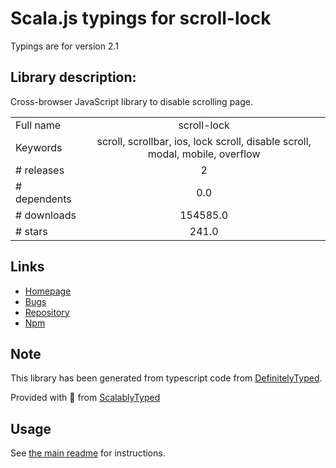
# Scala.js typings for scroll-lock

Typings are for version 2.1

## Library description:
Cross-browser JavaScript library to disable scrolling page.

|                    |                 |
| ------------------ | :-------------: |
| Full name          | scroll-lock |
| Keywords           | scroll, scrollbar, ios, lock scroll, disable scroll, modal, mobile, overflow |
| # releases         | 2 |
| # dependents       | 0.0 |
| # downloads        | 154585.0 |
| # stars            | 241.0 |

## Links
- [Homepage](https://github.com/FL3NKEY/scroll-lock#readme)
- [Bugs](https://github.com/FL3NKEY/scroll-lock/issues)
- [Repository](https://github.com/FL3NKEY/scroll-lock)
- [Npm](https://www.npmjs.com/package/scroll-lock)
    


## Note
This library has been generated from typescript code from [DefinitelyTyped](https://definitelytyped.org).

Provided with :purple_heart: from [ScalablyTyped](https://github.com/oyvindberg/ScalablyTyped)

## Usage
See [the main readme](../../readme.md) for instructions.


